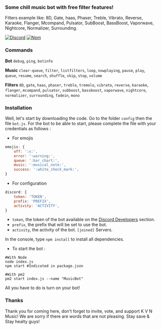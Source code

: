 ### Some chill music bot with free filter features!

Filters example like: 8D, Gate, haas, Phaser, Treble, Vibrato, Reverse, Karaoke, Flanger, Mcompand, Pulsator, SubBoost, BassBoost, Vaporwave, Nightcore, Normalizer, Surrounding.

[![Discord](https://img.shields.io/discord/889330423623204905?color=5865F2&logo=discord&logoColor=white)](https://discord.gg/wjWJwJB) [![Npm](https://img.shields.io/npm/v/discord-player.svg?maxAge=3600)](https://www.npmjs.com/package/distube)

### Commands

**Bot** 
`debug`, `ping`, `botinfo`

**Music**
`clear-queue`, `filter`, `listfilters`, `loop`, `nowplaying`, `pause`, `play`, `queue`, `resume`, `search`, `shuffle`, `skip`, `stop`, `volume`

**Filters**
`8D`, `gate`, `haas`, `phaser`, `treble`, `tremolo`, `vibrato`, `reverse`, `karaoke`, `flanger`, `mcompand`, `pulsator`, `subboost`, `bassboost`, `vaporwave`, `nightcore`, `normalizer`, `surrounding`, `fadein`, `mono`

### Installation

Well, let's start by downloading the code.
Go to the folder `config` then the file `bot.js`.
For the bot to be able to start, please complete the file with your credentials as follows :

- For emojis

```js
emojis: {
    off: ':x:',
    error: ':warning:',
    queue: ':bar_chart:',
    music: ':musical_note:',
    success: ':white_check_mark:',
}
```

- For configuration

```js
discord: {
    token: 'TOKEN',
    prefix: 'PREFIX',
    activity: 'ACTIVITY',
}
```

- `token`, the token of the bot available on the [Discord Developers](https://discordapp.com/developers/applications) section.
- `prefix`, the prefix that will be set to use the bot.
- `activity`, the activity of the bot. `[joined]` Servers.

In the console, type `npm install` to install all dependencies.

- To start the bot :

```
#With Node
node index.js
npm start #Indicated in package.json

#With pm2
pm2 start index.js --name "MusicBot"
```

All you have to do is turn on your bot!

### Thanks
Thank you for coming here, don't forget to invite, vote, and support K V N Music!
We are sorry if there are words that are not pleasing.
Stay save & Stay healty guys!
